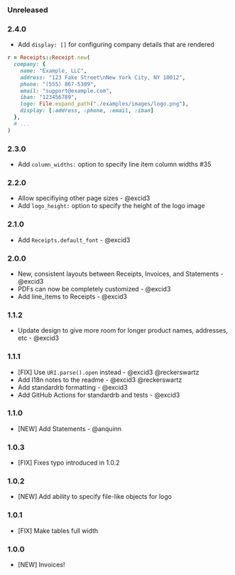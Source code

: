 ### Unreleased

### 2.4.0

* Add `display: []` for configuring company details that are rendered

```ruby
r = Receipts::Receipt.new(
  company: {
    name: "Example, LLC",
    address: "123 Fake Street\nNew York City, NY 10012",
    phone: "(555) 867-5309",
    email: "support@example.com",
    iban: "123456789",
    logo: File.expand_path("./examples/images/logo.png"),
    display: [:address, :phone, :email, :iban]
  },
  # ...
)
```

### 2.3.0

* Add `column_widths:` option to specify line item column widths #35

### 2.2.0

* Allow specifiying other page sizes - @excid3
* Add `logo_height:` option to specify the height of the logo image

### 2.1.0

* Add `Receipts.default_font` - @excid3

### 2.0.0

* New, consistent layouts between Receipts, Invoices, and Statements - @excid3
* PDFs can now be completely customized - @excid3
* Add line_items to Receipts - @excid3

### 1.1.2

* Update design to give more room for longer product names, addresses, etc - @excid3

### 1.1.1

* [FIX] Use `URI.parse().open` instead - @excid3 @reckerswartz
* Add I18n notes to the readme - @excid3 @reckerswartz
* Add standardrb formatting - @excid3
* Add GitHub Actions for standardrb and tests - @excid3

### 1.1.0

* [NEW] Add Statements - @anquinn

### 1.0.3

* [FIX] Fixes typo introduced in 1.0.2

### 1.0.2

* [NEW] Add ability to specify file-like objects for logo

### 1.0.1

* [FIX] Make tables full width

### 1.0.0

* [NEW] Invoices!
